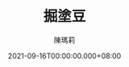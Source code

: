 ---
issue: 446
title: 掘塗豆
author: 陳瑪莉
date: 2021-09-16T00:00:00.000+08:00
topic: 懷想
difficulty: 1
wikidata: Q131449302
wikidata_link: https://www.wikidata.org/wiki/Q131449302
author_wikidata_link: https://www.wikidata.org/wiki/Q131448491
author_wikidata: Q131448491
---